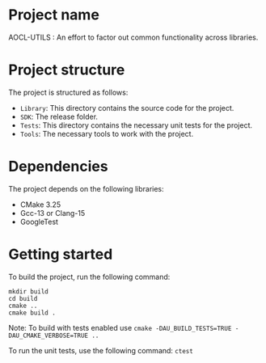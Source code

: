 # Project name

  AOCL-UTILS : An effort to factor out common functionality across libraries.

# Project structure

The project is structured as follows:

* `Library`: This directory contains the source code for the project.
* `SDK`: The release folder.
* `Tests`: This directory contains the necessary unit tests for the project.
* `Tools`: The necessary tools to work with the project.

# Dependencies

The project depends on the following libraries:

* CMake 3.25
* Gcc-13 or Clang-15 
* GoogleTest

# Getting started

To build the project, run the following command:

```
mkdir build
cd build
cmake ..
cmake build .
```

Note: To build with tests enabled use
``` cmake -DAU_BUILD_TESTS=TRUE -DAU_CMAKE_VERBOSE=TRUE .. ```

To run the unit tests, use the following command:
``` ctest ```

